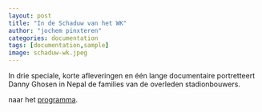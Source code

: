 ```yaml
---
layout: post
title: "In de Schaduw van het WK"
author: "jochem pinxteren"
categories: documentation
tags: [documentation,sample]
image: schaduw-wk.jpeg
---
```



In drie speciale, korte afleveringen en één lange documentaire portretteert Danny Ghosen in Nepal de families van de overleden stadionbouwers. 

naar het [programma](https://www.vpro.nl/programmas/in-de-schaduw-van-het-wk.html).

